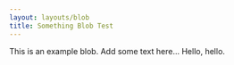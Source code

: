 ```yaml
---
layout: layouts/blob
title: Something Blob Test
---
```

This is an example blob. Add some text here... Hello, hello.